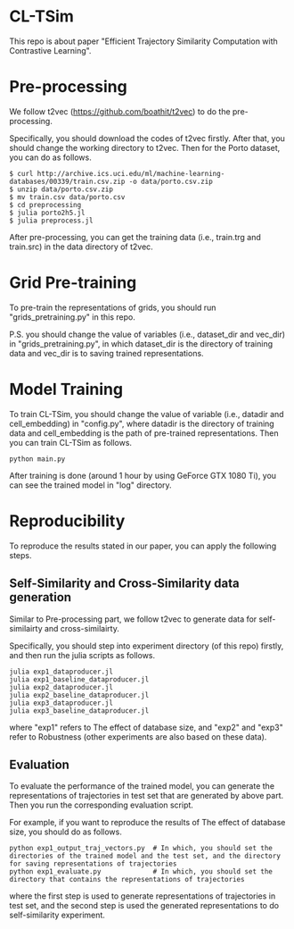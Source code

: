 # CL-TSim
This repo is about paper "Efficient Trajectory Similarity Computation with Contrastive Learning".

# Pre-processing
We follow t2vec (https://github.com/boathit/t2vec) to do the pre-processing.

Specifically, you should download the codes of t2vec firstly. After that, you should change the working directory to t2vec. Then for the Porto dataset, you can do as follows.
```
$ curl http://archive.ics.uci.edu/ml/machine-learning-databases/00339/train.csv.zip -o data/porto.csv.zip
$ unzip data/porto.csv.zip
$ mv train.csv data/porto.csv
$ cd preprocessing
$ julia porto2h5.jl
$ julia preprocess.jl
```
After pre-processing, you can get the training data (i.e., train.trg and train.src) in the data directory of t2vec. 

# Grid Pre-training
To pre-train the representations of grids, you should run "grids_pretraining.py" in this repo. 

P.S. you should change the value of variables (i.e., dataset_dir and vec_dir) in "grids_pretraining.py", in which dataset_dir is the directory of training data and vec_dir is to saving trained representations.

# Model Training
To train CL-TSim, you should change the value of variable (i.e., datadir and cell_embedding) in "config.py", where datadir is the directory of training data and cell_embedding is the path of pre-trained representations. Then you can train CL-TSim as follows.
```
python main.py
```
After training is done (around 1 hour by using GeForce GTX 1080 Ti), you can see the trained model in "log" directory.

# Reproducibility
To reproduce the results stated in our paper, you can apply the following steps.
## Self-Similarity and Cross-Similarity data generation
Similar to Pre-processing part, we follow t2vec to generate data for self-similairty and cross-similairty.

Specifically, you should step into experiment directory (of this repo) firstly, and then run the julia scripts as follows.
```
julia exp1_dataproducer.jl
julia exp1_baseline_dataproducer.jl
julia exp2_dataproducer.jl
julia exp2_baseline_dataproducer.jl
julia exp3_dataproducer.jl
julia exp3_baseline_dataproducer.jl
```
where "exp1" refers to The effect of database size, and "exp2" and "exp3" refer to Robustness (other experiments are also based on these data). 
## Evaluation
To evaluate the performance of the trained model, you can generate the representations of trajectories in test set that are generated by above part. Then you run the corresponding evaluation script.

For example, if you want to reproduce the results of The effect of database size, you should do as follows.
```
python exp1_output_traj_vectors.py  # In which, you should set the directories of the trained model and the test set, and the directory for saving representations of trajectories
python exp1_evaluate.py             # In which, you should set the directory that contains the representations of trajectories
```
where the first step is used to generate representations of trajectories in test set, and the second step is used the generated representations to do self-similarity experiment. 
